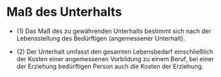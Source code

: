 # Maß des Unterhalts

- (1) Das Maß des zu gewährenden Unterhalts bestimmt sich nach der Lebensstellung des Bedürftigen (angemessener Unterhalt).

- (2) Der Unterhalt umfasst den gesamten Lebensbedarf einschließlich der Kosten einer angemessenen Vorbildung zu einem Beruf, bei einer der Erziehung bedürftigen Person auch die Kosten der Erziehung.

